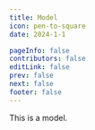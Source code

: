 ```yaml
---
title: Model
icon: pen-to-square
date: 2024-1-1

pageInfo: false
contributors: false
editLink: false
prev: false
next: false
footer: false
---
```


This is a model.